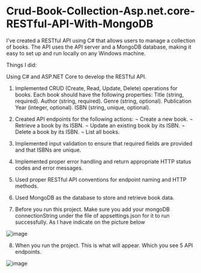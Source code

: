 # Crud-Book-Collection-Asp.net.core-RESTful-API-With-MongoDB

 I've created a RESTful API using C# that allows users to manage a collection of books. The API uses the API server and a MongoDB database, making it easy to set up and run locally on any Windows machine.

Things I did:

Using  C# and ASP.NET Core to develop the RESTful API.
1. Implemented CRUD (Create, Read, Update, Delete) operations for books. Each book should have the following properties:
Title (string, required).
Author (string, required).
Genre (string, optional).
Publication Year (integer, optional).
ISBN (string, unique, optional).

2. Created API endpoints for the following actions:
¬ Create a new book.
¬  Retrieve a book by its ISBN.
¬  Update an existing book by its ISBN.
¬  Delete a book by its ISBN.
¬  List all books.

3. Implemented input validation to ensure that required fields are provided and that ISBNs are unique.
4. Implemented proper error handling and return appropriate HTTP status codes and error messages.
5. Used proper RESTful API conventions for endpoint naming and HTTP methods.
6. Used MongoDB as the database to store and retrieve book data.

7. Before you run this project. Make sure you add your mongoDB connectionString under the file of appsettings.json for it to run successfully. As I have indicate on the picture below

![image](https://github.com/Nyiko24/Crud-Book-Collection-Asp.net.core-RESTful-API-With-MongoDB/assets/114064061/af5d4333-706c-419e-a5ca-2c79020fd712)


8. When you run the project. This is what will appear. Which you see 5 API endpoints.

![image](https://github.com/Nyiko24/Crud-Book-Collection-Asp.net.core-RESTful-API-With-MongoDB/assets/114064061/8d6085b0-c641-4544-a2fd-ed827662b761)


